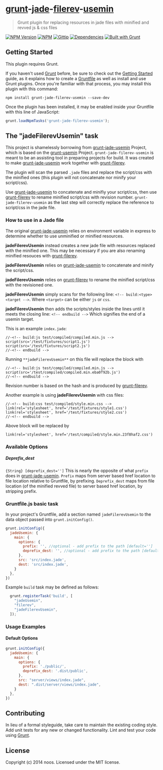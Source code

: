 # [grunt](http://gruntjs.com/)-[jade](http://jade-lang.com/)-[filerev](https://github.com/yeoman/grunt-filerev)-[usemin](https://github.com/yeoman/grunt-usemin)
> Grunt plugin for replacing resources in jade files with minified and revved js & css files

[![NPM Version](http://img.shields.io/npm/v/grunt-jade-filerev-usemin.svg)](https://npmjs.org/package/grunt-jade-filerev-usemin)
[![NPM](http://img.shields.io/npm/dm/grunt-jade-filerev-usemin.svg)](https://npmjs.org/package/grunt-jade-filerev-usemin)
[![Gittip](http://img.shields.io/gittip/pgilad.svg)](https://www.gittip.com/noos/)
[![Dependencies](http://img.shields.io/gemnasium/noos/grunt-jade-filrev-usemin.svg)](https://gemnasium.com/noos/grunt-jade-filerev-usemin)
[![Built with Grunt](https://cdn.gruntjs.com/builtwith.png)](http://gruntjs.com/)

## Getting Started
This plugin requires Grunt.

If you haven't used [Grunt](http://gruntjs.com/) before, be sure to check out the [Getting Started](http://gruntjs.com/getting-started) guide, as it explains how to create a [Gruntfile](http://gruntjs.com/sample-gruntfile) as well as install and use Grunt plugins. Once you're familiar with that process, you may install this plugin with this command:

```shell
npm install grunt-jade-filerev-usemin --save-dev
```

Once the plugin has been installed, it may be enabled inside your Gruntfile with this line of JavaScript:

```js
grunt.loadNpmTasks('grunt-jade-filerev-usemin');
```

## The "jadeFilerevUsemin" task

This project is shamelessly borrowing from [grunt-jade-usemin](https://github.com/pgilad/grunt-jade-usemin) Project,
which is based on the [grunt-usemin](https://github.com/yeoman/grunt-usemin) Project.
`grunt-jade-filerev-usemin` is meant to be an assisting tool in preparing projects for build.
It was created to make [grunt-jade-usemin](https://github.com/pgilad/grunt-jade-usemin) 
work together with [grunt-filerev](https://github.com/yeoman/grunt-filerev).

The plugin will scan the parsed `.jade` files and replace the script/css with the minified ones
(this plugin will not concatenate nor minify your script/css).

Use [grunt-jade-usemin](https://github.com/pgilad/grunt-jade-usemin) to concatenate and minifiy your script/css,
then use [grunt-filerev](https://github.com/yeoman/grunt-filerev) to rename minified script/css with revision number.
`grunt-jade-filerev-usemin` as the last step will correctly replace the reference to script/css in the jade file.

### How to use in a Jade file

The original [grunt-jade-usemin](https://github.com/pgilad/grunt-jade-usemin) relies on environment variable in express
to determine whether to use unminified or minified resources.

**jadeFilerevUsemin** instead creates a new jade file with resources replaced with the minified one.
This may be necessary if you are also renaming minified resouces with [grunt-filerev](https://github.com/yeoman/grunt-filerev).

**jadeFilerevUsemin** relies on [grunt-jade-usemin](https://github.com/pgilad/grunt-jade-usemin) to concatenate and minify the script/css.

**jadeFilerevUsemin** relies on [grunt-filerev](https://github.com/yeoman/grunt-filerev) to rename the minified script/css with the revisioned one.

**jadeFilerevUsemin** simply scans for the following line: `<!-- build:<type> <target -->`.
Where `<target>` can be either `js` or `css`.

**jadeFilerevUsemin** then adds the scripts/styles inside the lines until it meets the closing line:
`<!-- endbuild -->` Which signifies the end of a usemin target.

This is an example `index.jade`:

```jade
//-<!-- build:js test/compiled/compiled.min.js -->
script(src='/test/fixtures/script1.js')
script(src='/test/fixtures/script2.js')
//-<!-- endbuild -->
```

Running `**jadeFilerevUsemin**` on this file will replace the block with
```jade
//-<!-- build:js test/compiled/compiled.min.js -->
script(src='/test/compiled/compiled.min.eba0f92b.js')
//-<!-- endbuild -->
```
Revision number is based on the hash and is produced by
[grunt-filerev](https://github.com/yeoman/grunt-filerev).

Another example is using **jadeFilerevUsemin** with css files:
```jade
//-<!-- build:css test/compiled/style.min.css -->
link(rel='stylesheet', href='/test/fixtures/style1.css')
link(rel='stylesheet', href='/test/fixtures/style2.css')
//-<!-- endbuild -->
```

Above block will be replaced by
```jade
link(rel='stylesheet', href='/test/compiled/style.min.23f8haf2.css')
```

### Available Options
##### Deprefix_dest
`{String} [deprefix_dest='']` This is nearly the opposite of what `prefix` does in [grunt-jade-usemin](https://github.com/pgilad/grunt-jade-usemin).
`Prefix` maps from server based href location to file location relative to Gruntfile, by prefixing.
`Deprefix_dest` maps from file location (of the minified revved file) to server based href location, by stripping prefix.

### Gruntfile.js basic task
In your project's Gruntfile, add a section named `jadeFilerevUsemin` to the data object passed into `grunt.initConfig()`.

```js
grunt.initConfig({
  jadeUsemin: {
    main: {
      options: {
        prefix: '', //optional - add prefix to the path [default='']
        deprefix_dest: '', //optional - add prefix to the path [default='']
      },
      src: 'src/index.jade',
      dest: 'src/index.jade',
    }
  },
})
```


Example `build` task may be defined as follows:

```js
  grunt.registerTask('build', [
    "jadeUsemin",
    "filerev",
    "jadeFilerevUsemin",
  ]);
```

### Usage Examples

#### Default Options

```js
grunt.initConfig({
  jadeUsemin: {
    main: {
      options: {
        prefix: './public/',
        deprefix_dest: '.dist/public',
      },
      src: "server/views/index.jade",
      dest: ".dist/server/views/index.jade",
    }
  },
})
```

## Contributing
In lieu of a formal styleguide, take care to maintain the existing coding style. Add unit tests for any new or changed functionality. Lint and test your code using [Grunt](http://gruntjs.com/).

## License
Copyright (c) 2014 noos. Licensed under the MIT license.
